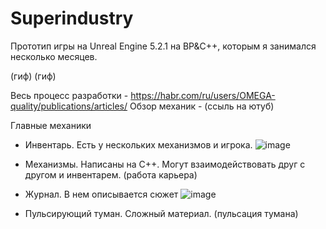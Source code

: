 # Superindustry
Прототип игры на Unreal Engine 5.2.1 на BP&C++, которым я занимался несколько месяцев.

(гиф)
(гиф)

Весь процесс разработки - https://habr.com/ru/users/OMEGA-quality/publications/articles/
Обзор механик - (ссыль на ютуб)

Главные механики

- Инвентарь. Есть у нескольких механизмов и игрока.
![image](https://github.com/KachesovVadim/Superindustry/assets/142095950/0f94574f-54dd-4207-8db5-5f720d38a77d)

- Механизмы. Написаны на C++. Могут взаимодействовать друг с другом и инвентарем.
(работа карьера)

- Журнал. В нем описывается сюжет
![image](https://github.com/KachesovVadim/Superindustry/assets/142095950/02ff3d78-256b-4c53-bed8-cf0026931e01)

  
- Пульсирующий туман. Сложный материал.
(пульсация тумана)
